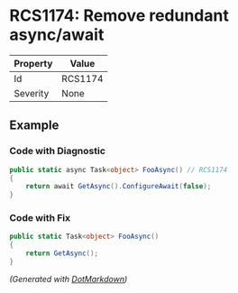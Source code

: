 # RCS1174: Remove redundant async/await

| Property | Value   |
| -------- | ------- |
| Id       | RCS1174 |
| Severity | None    |

## Example

### Code with Diagnostic

```csharp
public static async Task<object> FooAsync() // RCS1174
{
    return await GetAsync().ConfigureAwait(false);
}
```

### Code with Fix

```csharp
public static Task<object> FooAsync()
{
    return GetAsync();
}
```


*\(Generated with [DotMarkdown](http://github.com/JosefPihrt/DotMarkdown)\)*